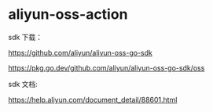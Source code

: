 # aliyun-oss-action

sdk 下载：

https://github.com/aliyun/aliyun-oss-go-sdk

https://pkg.go.dev/github.com/aliyun/aliyun-oss-go-sdk/oss

sdk 文档:

https://help.aliyun.com/document_detail/88601.html
